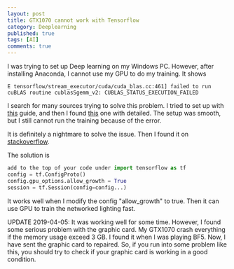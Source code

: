 ```yaml
---
layout: post
title: GTX1070 cannot work with Tensorflow
category: Deeplearning
published: true
tags: [AI]
comments: true
---
```

I was trying to set up Deep learning on my Windows PC. However, after installing Anaconda, I cannot use my GPU to do my training. It shows
```
E tensorflow/stream_executor/cuda/cuda_blas.cc:461] failed to run cuBLAS routine cublasSgemm_v2: CUBLAS_STATUS_EXECUTION_FAILED
```    
I search for many sources trying to solve this problem. I tried to set up with [this](https://towardsdatascience.com/tensorflow-gpu-installation-made-easy-use-conda-instead-of-pip-52e5249374bc) guide, and then I found [this](https://www.pugetsystems.com/labs/hpc/The-Best-Way-to-Install-TensorFlow-with-GPU-Support-on-Windows-10-Without-Installing-CUDA-1187/) one with detailed. The setup was smooth, but I still cannot run the training because of the error.

It is definitely a nightmare to solve the issue. Then I found it on [stackoverflow](https://stackoverflow.com/questions/38303974/tensorflow-running-error-with-cublas). 

The solution is
```python
add to the top of your code under import tensorflow as tf
config = tf.ConfigProto()
config.gpu_options.allow_growth = True
session = tf.Session(config=config...)
```

It works well when I modify the config "allow_growth" to true. Then it can use GPU to train the networked lighting fast.

UPDATE 2019-04-05:
It was working well for some time. However, I found some serious problem with the graphic card. My GTX1070 crash everything if the memory usage exceed 3 GB. I found it when I was playing BF5. Now, I have sent the graphic card to repaired. So, if you run into some problem like this, you should try to check if your graphic card is working in a good condition.